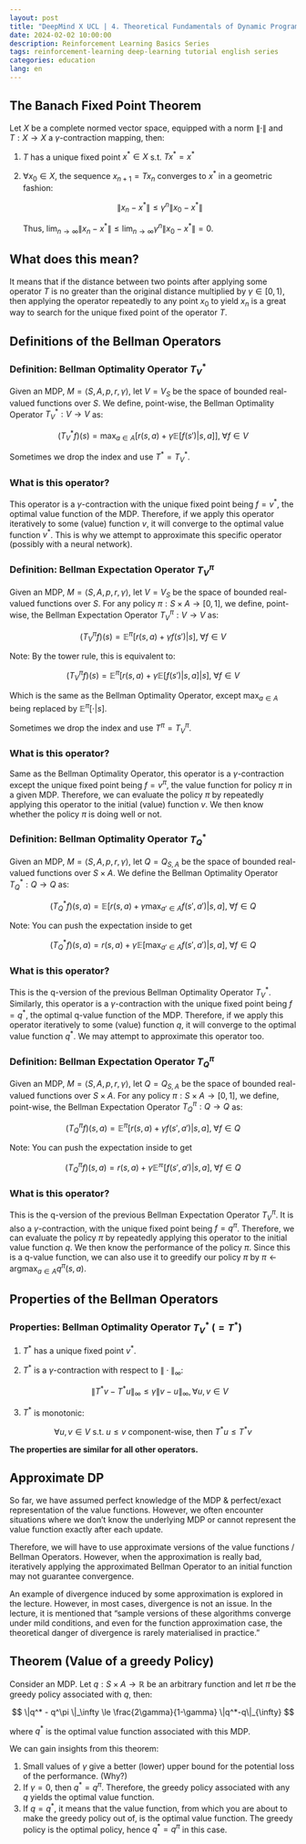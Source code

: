 ```yaml
---
layout: post
title: "DeepMind X UCL | 4. Theoretical Fundamentals of Dynamic Programming"
date: 2024-02-02 10:00:00
description: Reinforcement Learning Basics Series
tags: reinforcement-learning deep-learning tutorial english series
categories: education
lang: en
---
```



## The Banach Fixed Point Theorem

Let $X$ be a complete normed vector space, equipped with a norm $\|\cdot\|$ and $T:X \rightarrow X$ a $\gamma$-contraction mapping, then:

1. $T$ has a unique fixed point $x^* \in X$ s.t. $T x^*=x^*$
2. $\forall x_0 \in X$, the sequence $x_{n+1}=Tx_n$ converges to $x^*$ in a geometric fashion:
    
    $$
    \|x_n-x^*\| \le \gamma^n\|x_0-x^*\|
    $$
    
    Thus, $\lim_{n\rightarrow\infty}\|x_n-x^*\|\le \lim_{n\rightarrow\infty}\gamma^n\|x_0-x^*\|=0.$
    

## What does this mean?

It means that if the distance between two points after applying some operator $T$ is no greater than the original distance multiplied by $\gamma \in [0, 1)$, then applying the operator repeatedly to any point $x_0$ to yield $x_n$ is a great way to search for the unique fixed point of the operator $T$.

## Definitions of the Bellman Operators

### Definition: Bellman Optimality Operator $T_V^*$

Given an MDP, $M=\langle S, A, p, r, \gamma \rangle$, let $V=V_S$ be the space of bounded real-valued functions over $S$. We define, point-wise, the Bellman Optimality Operator $T_V^*:V\rightarrow V$ as:

$$
(T_V^*f)(s)=\max_{a \in A} \biggl[ {r(s, a) + \gamma \mathbb{E} \left[f(s')|s, a\right]} \bigg], \;\forall f \in V
$$

Sometimes we drop the index and use $T^*=T_V^*$.

### What is this operator?

This operator is a $\gamma$-contraction with the unique fixed point being $f=v^*$, the optimal value function of the MDP. Therefore, if we apply this operator iteratively to some (value) function $v$, it will converge to the optimal value function $v^*$. This is why we attempt to approximate this specific operator (possibly with a neural network).

### Definition: Bellman Expectation Operator $T^\pi_V$

Given an MDP, $M=\langle S, A, p, r, \gamma \rangle$, let $V=V_S$ be the space of bounded real-valued functions over $S$. For any policy $\pi:S \times A \rightarrow [0, 1]$, we define, point-wise, the Bellman Expectation Operator $T_V^\pi:V\rightarrow V$ as:

$$
(T_V^\pi f)(s)=\mathbb{E}^\pi \bigg[ r(s, a) + \gamma  f(s') \bigg| s \bigg], \;\forall f \in V
$$

Note: By the tower rule, this is equivalent to:

$$
(T_V^\pi f)(s)=\mathbb{E}^\pi \biggl[ {r(s, a) + \gamma \mathbb{E} \left[f(s')|s, a\right]} \bigg| s \bigg], \;\forall f \in V
$$

Which is the same as the Bellman Optimality Operator, except $\max_{a\in A}$ being replaced by $\mathbb{E}^\pi[\cdot|s]$.

Sometimes we drop the index and use $T^\pi=T_V^\pi$.

### What is this operator?

Same as the Bellman Optimality Operator, this operator is a $\gamma$-contraction except the unique fixed point being $f=v^\pi$, the value function for policy $\pi$ in a given MDP. Therefore, we can evaluate the policy $\pi$ by repeatedly applying this operator to the initial (value) function $v$. We then know whether the policy $\pi$ is doing well or not.

### Definition: Bellman Optimality Operator $T_Q^*$

Given an MDP, $M=\langle S, A, p, r, \gamma \rangle$, let $Q=Q_{S, A}$ be the space of bounded real-valued functions over $S\times A$. We define the Bellman Optimality Operator $T_Q^*:Q\rightarrow Q$ as:

$$
(T_Q^* f)(s, a)=\mathbb{E} \bigg[ r(s, a) + \gamma  \max_{a'\in A}f(s',a') \bigg| s, a \bigg], \;\forall f \in Q
$$

Note: You can push the expectation inside to get

$$
(T_Q^* f)(s,a)={r(s, a) + \gamma \mathbb{E} \left[\max_{a'\in A} f(s',a')\bigg|s, a\right]}, \;\forall f \in Q
$$

### What is this operator?

This is the q-version of the previous Bellman Optimality Operator $T_V^*$. Similarly, this operator is a $\gamma$-contraction with the unique fixed point being $f=q^*$, the optimal q-value function of the MDP. Therefore, if we apply this operator iteratively to some (value) function $q$, it will converge to the optimal value function $q^*$. We may attempt to approximate this operator too.

### Definition: Bellman Expectation Operator $T^\pi_Q$

Given an MDP, $M=\langle S, A, p, r, \gamma \rangle$, let $Q=Q_{S, A}$ be the space of bounded real-valued functions over $S\times A$. For any policy $\pi:S \times A \rightarrow [0, 1]$, we define, point-wise, the Bellman Expectation Operator $T_Q^\pi:Q \rightarrow Q$ as:

$$
(T_Q^\pi f)(s, a)=\mathbb{E}^\pi \bigg[ r(s, a) + \gamma  f(s',a') \bigg| s, a \bigg], \;\forall f \in Q
$$

Note: You can push the expectation inside to get

$$
(T_Q^\pi f)(s, a) = r(s, a) + \gamma \mathbb{E^\pi} \bigg[ f(s',a')\bigg|s, a\bigg], \;\forall f \in Q
$$

### What is this operator?

This is the q-version of the previous Bellman Expectation Operator $T_V^\pi$. It is also a $\gamma$-contraction, with the unique fixed point being $f=q^\pi$. Therefore, we can evaluate the policy $\pi$ by repeatedly applying this operator to the initial value function $q$. We then know the performance of the policy $\pi$. Since this is a q-value function, we can also use it to greedify our policy $\pi$ by $\pi \leftarrow \operatorname{argmax}_{a\in A} q^\pi(s, a)$.

## Properties of the Bellman Operators

### Properties: Bellman Optimality Operator $T_V^* \;(= T^*)$

1. $T^*$ has a unique fixed point $v^*$.
2. $T^*$ is a $\gamma$-contraction with respect to $\|\cdot\|_\infty$:
    
    $$
    \|T^*v-T^*u\|_\infty \le \gamma \|v-u\|_\infty, \forall u,v \in V
    $$
    
3. $T^*$ is monotonic:

$$
\forall u,v \in V \text{ s.t. } u \le v \text{ component-wise, then } T^*u \le T^*v
$$

**The properties are similar for all other operators.**

## Approximate DP

So far, we have assumed perfect knowledge of the MDP & perfect/exact representation of the value functions. However, we often encounter situations where we don’t know the underlying MDP or cannot represent the value function exactly after each update.

Therefore, we will have to use approximate versions of the value functions / Bellman Operators. However, when the approximation is really bad, iteratively applying the approximated Bellman Operator to an initial function may not guarantee convergence.

An example of divergence induced by some approximation is explored in the lecture. However, in most cases, divergence is not an issue. In the lecture, it is mentioned that “sample versions of these algorithms converge under mild conditions, and even for the function approximation case, the theoretical danger of divergence is rarely materialised in practice.”

## Theorem (Value of a greedy Policy)

Consider an MDP. Let $q:S\times A \rightarrow \mathbb{R}$ be an arbitrary function and let $\pi$ be the greedy policy associated with $q$, then:

$$
\|q^* - q^\pi \|_\infty \le \frac{2\gamma}{1-\gamma} \|q^*-q\|_{\infty}
$$

where $q^*$ is the optimal value function associated with this MDP.

We can gain insights from this theorem:

1. Small values of $\gamma$ give a better (lower) upper bound for the potential loss of the performance. (Why?)
2. If $\gamma=0$, then $q^*=q^\pi$. Therefore, the greedy policy associated with any $q$ yields the optimal value function.
3. If $q=q^*$, it means that the value function, from which you are about to make the greedy policy out of, is the optimal value function. The greedy policy is the optimal policy, hence $q^*=q^\pi$ in this case.